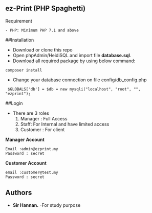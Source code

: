 ## ez-Print (PHP Spaghetti)

Requirement
```
- PHP: Minimum PHP 7.1 and above 
```

##Installation
- Download or clone this repo
- Open phpAdmin/HeidiSQL and import file **database.sql**.
- Download all required package by using below command:
```
composer install
```
- Change your database connection on file config/db_config.php
```
 $GLOBALS['db'] = $db = new mysqli("localhost", "root", "", "ezprint");
```

##Login
- There are 3 roles
   1. Manager : Full Access
   2. Staff: For Internal and have limited access 
   3. Customer : For client
 
**Manager Account**
```
Email :admin@ezprint.my
Password : secret
```

**Customer Account**
```
email :customer@test.my
Password : secret
```

## Authors

* **Sir Hannan.**
-For study purpose

